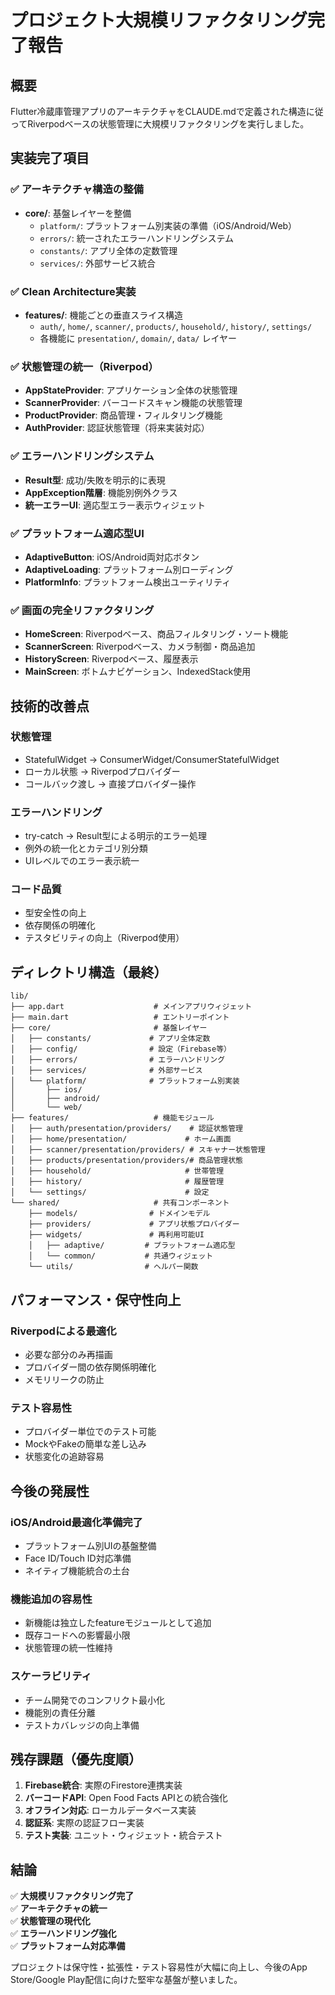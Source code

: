 # プロジェクト大規模リファクタリング完了報告

## 概要
Flutter冷蔵庫管理アプリのアーキテクチャをCLAUDE.mdで定義された構造に従ってRiverpodベースの状態管理に大規模リファクタリングを実行しました。

## 実装完了項目

### ✅ アーキテクチャ構造の整備
- **core/**: 基盤レイヤーを整備
  - `platform/`: プラットフォーム別実装の準備（iOS/Android/Web）
  - `errors/`: 統一されたエラーハンドリングシステム
  - `constants/`: アプリ全体の定数管理
  - `services/`: 外部サービス統合

### ✅ Clean Architecture実装
- **features/**: 機能ごとの垂直スライス構造
  - `auth/`, `home/`, `scanner/`, `products/`, `household/`, `history/`, `settings/`
  - 各機能に `presentation/`, `domain/`, `data/` レイヤー

### ✅ 状態管理の統一（Riverpod）
- **AppStateProvider**: アプリケーション全体の状態管理
- **ScannerProvider**: バーコードスキャン機能の状態管理
- **ProductProvider**: 商品管理・フィルタリング機能
- **AuthProvider**: 認証状態管理（将来実装対応）

### ✅ エラーハンドリングシステム
- **Result型**: 成功/失敗を明示的に表現
- **AppException階層**: 機能別例外クラス
- **統一エラーUI**: 適応型エラー表示ウィジェット

### ✅ プラットフォーム適応型UI
- **AdaptiveButton**: iOS/Android両対応ボタン
- **AdaptiveLoading**: プラットフォーム別ローディング
- **PlatformInfo**: プラットフォーム検出ユーティリティ

### ✅ 画面の完全リファクタリング
- **HomeScreen**: Riverpodベース、商品フィルタリング・ソート機能
- **ScannerScreen**: Riverpodベース、カメラ制御・商品追加
- **HistoryScreen**: Riverpodベース、履歴表示
- **MainScreen**: ボトムナビゲーション、IndexedStack使用

## 技術的改善点

### 状態管理
- StatefulWidget → ConsumerWidget/ConsumerStatefulWidget
- ローカル状態 → Riverpodプロバイダー
- コールバック渡し → 直接プロバイダー操作

### エラーハンドリング
- try-catch → Result型による明示的エラー処理
- 例外の統一化とカテゴリ別分類
- UIレベルでのエラー表示統一

### コード品質
- 型安全性の向上
- 依存関係の明確化
- テスタビリティの向上（Riverpod使用）

## ディレクトリ構造（最終）

```
lib/
├── app.dart                    # メインアプリウィジェット
├── main.dart                   # エントリーポイント
├── core/                       # 基盤レイヤー
│   ├── constants/             # アプリ全体定数
│   ├── config/                # 設定（Firebase等）
│   ├── errors/                # エラーハンドリング
│   ├── services/              # 外部サービス
│   └── platform/              # プラットフォーム別実装
│       ├── ios/              
│       ├── android/          
│       └── web/              
├── features/                   # 機能モジュール
│   ├── auth/presentation/providers/    # 認証状態管理
│   ├── home/presentation/             # ホーム画面
│   ├── scanner/presentation/providers/ # スキャナー状態管理
│   ├── products/presentation/providers/# 商品管理状態
│   ├── household/                     # 世帯管理
│   ├── history/                       # 履歴管理
│   └── settings/                      # 設定
└── shared/                     # 共有コンポーネント
    ├── models/                # ドメインモデル
    ├── providers/             # アプリ状態プロバイダー
    ├── widgets/               # 再利用可能UI
    │   ├── adaptive/         # プラットフォーム適応型
    │   └── common/           # 共通ウィジェット
    └── utils/                # ヘルパー関数
```

## パフォーマンス・保守性向上

### Riverpodによる最適化
- 必要な部分のみ再描画
- プロバイダー間の依存関係明確化
- メモリリークの防止

### テスト容易性
- プロバイダー単位でのテスト可能
- MockやFakeの簡単な差し込み
- 状態変化の追跡容易

## 今後の発展性

### iOS/Android最適化準備完了
- プラットフォーム別UIの基盤整備
- Face ID/Touch ID対応準備
- ネイティブ機能統合の土台

### 機能追加の容易性
- 新機能は独立したfeatureモジュールとして追加
- 既存コードへの影響最小限
- 状態管理の統一性維持

### スケーラビリティ
- チーム開発でのコンフリクト最小化
- 機能別の責任分離
- テストカバレッジの向上準備

## 残存課題（優先度順）

1. **Firebase統合**: 実際のFirestore連携実装
2. **バーコードAPI**: Open Food Facts APIとの統合強化
3. **オフライン対応**: ローカルデータベース実装
4. **認証系**: 実際の認証フロー実装
5. **テスト実装**: ユニット・ウィジェット・統合テスト

## 結論

✅ **大規模リファクタリング完了**  
✅ **アーキテクチャの統一**  
✅ **状態管理の現代化**  
✅ **エラーハンドリング強化**  
✅ **プラットフォーム対応準備**  

プロジェクトは保守性・拡張性・テスト容易性が大幅に向上し、今後のApp Store/Google Play配信に向けた堅牢な基盤が整いました。
